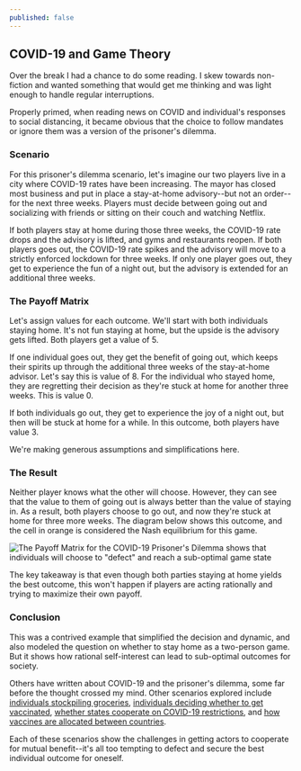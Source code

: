 ```yaml
---
published: false
---
```

## COVID-19 and Game Theory

Over the break I had a chance to do some reading. I skew towards non-fiction and wanted something that would get me thinking and was light enough to handle regular interruptions. 

Properly primed, when reading news on COVID and individual's responses to social distancing, it became obvious that the choice to follow mandates or ignore them was a version of the prisoner's dilemma.

### Scenario
For this prisoner's dilemma scenario, let's imagine our two players live in a city where COVID-19 rates have been increasing. The mayor has closed most business and put in place a stay-at-home advisory--but not an order--for the next three weeks. Players must decide between going out and socializing with friends or sitting on their couch and watching Netflix.

If both players stay at home during those three weeks, the COVID-19 rate drops and the advisory is lifted, and gyms and restaurants reopen. If both players goes out, the COVID-19 rate spikes and the advisory will move to a strictly enforced lockdown for three weeks. If only one player goes out, they get to experience the fun of a night out, but the advisory is extended for an additional three weeks.

### The Payoff Matrix
Let's assign values for each outcome. We'll start with both individuals staying home. It's not fun staying at home, but the upside is the advisory gets lifted. Both players get a value of 5.

If one individual goes out, they get the benefit of going out, which keeps their spirits up through the additional three weeks of the stay-at-home advisor. Let's say this is value of 8. For the individual who stayed home, they are  regretting their decision as they're stuck at home for another three weeks. This is value 0.

If both individuals go out, they get to experience the joy of a night out, but then will be stuck at home for a while. In this outcome, both players have value 3.

We're making generous assumptions and simplifications here.

### The Result
Neither player knows what the other will choose. However, they can see that the value to them of going out is always better than the value of staying in. As a result, both players choose to go out, and now they're stuck at home for three more weeks. The diagram below shows this outcome, and the cell in orange is considered the Nash equilibrium for this game.

![The Payoff Matrix for the COVID-19 Prisoner's Dilemma shows that individuals will choose to "defect" and reach a sub-optimal game state](https://bhassets.b-cdn.net/04_covid_prisoners_dilemma/01-stay-at-home-prisoners-dilemma-matrix.png)

The key takeaway is that even though both parties staying at home yields the best outcome, this won't happen if players are acting rationally and trying to maximize their own payoff.

### Conclusion
This was a contrived example that simplified the decision and dynamic, and also modeled the question on whether to stay home as a two-person game. But it shows how rational self-interest can lead to sub-optimal outcomes for society.

Others have written about COVID-19 and the prisoner's dilemma, some far before the thought crossed my mind. Other scenarios explored include [individuals stockpiling groceries](https://www.adamsmith.org/blog/covid-19-and-game-theory), [individuals deciding whether to get vaccinated](https://www.bloomberg.com/opinion/articles/2020-12-05/now-that-vaccines-are-coming-what-about-poor-countries), [whether states cooperate on COVID-19 restrictions](https://www.stanforddaily.com/2020/06/21/a-covid-19-prisoners-dilemma/), and [how vaccines are allocated between countries](https://www.bloomberg.com/opinion/articles/2020-12-05/now-that-vaccines-are-coming-what-about-poor-countries).

Each of these scenarios show the challenges in getting actors to cooperate for mutual benefit--it's all too tempting to defect and secure the best individual outcome for oneself.